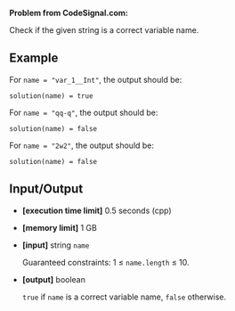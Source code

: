 **Problem from CodeSignal.com:**

Check if the given string is a correct variable name.

## Example

For `name = "var_1__Int"`, the output should be:

```
solution(name) = true
```

For `name = "qq-q"`, the output should be:

```
solution(name) = false
```

For `name = "2w2"`, the output should be:

```
solution(name) = false
```

## Input/Output

- **[execution time limit]** 0.5 seconds (cpp)
- **[memory limit]** 1 GB
- **[input]** string `name`

  Guaranteed constraints:
  1 ≤ `name.length` ≤ 10.

- **[output]** boolean

  `true` if `name` is a correct variable name, `false` otherwise.